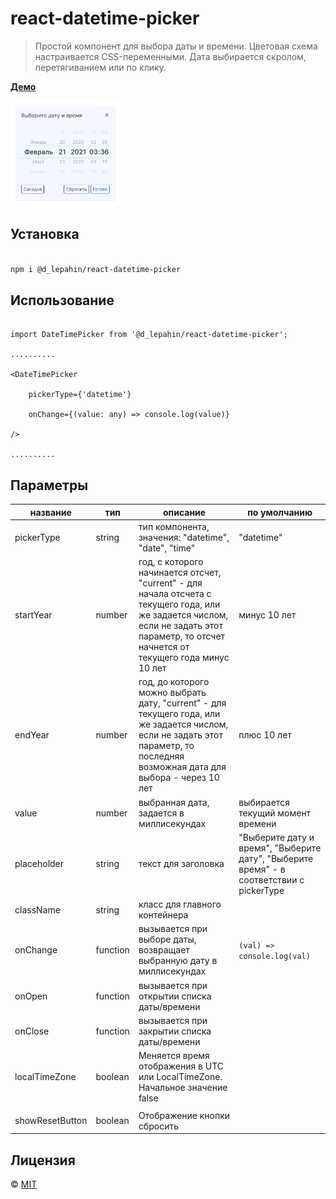 # react-datetime-picker

> Простой компонент для выбора даты и времени. Цветовая схема настраивается CSS-переменными. Дата выбирается скролом, перетягиванием или по клику.

**[Демо](https://tootsieroll.github.io/react-datetime-picker/)**

<img src="/src/images/preview.png" alt="preview" width="35%"/>

## Установка

```bash

npm i @d_lepahin/react-datetime-picker

```

## Использование

```TSX

import DateTimePicker from '@d_lepahin/react-datetime-picker';

..........

<DateTimePicker

    pickerType={'datetime'}

    onChange={(value: any) => console.log(value)}

/>

..........

```

## Параметры

| название    | тип      | описание                                                                                                                                                                                  | по умолчанию                                                                             |
| ----------- | -------- | ----------------------------------------------------------------------------------------------------------------------------------------------------------------------------------------- | ---------------------------------------------------------------------------------------- |
| pickerType  | string   | тип компонента, значения: "datetime", "date", "time"                                                                                                                                      | "datetime"                                                                               |
| startYear   | number   | год, с которого начинается отсчет, "current" - для начала отсчета с текущего года, или же задается числом, если не задать этот параметр, то отсчет начнется от текущего года минус 10 лет | минус 10 лет                                                                             |
| endYear     | number   | год, до которого можно выбрать дату, "current" - для текущего года, или же задается числом, если не задать этот параметр, то последняя возможная дата для выбора - через 10 лет           | плюс 10 лет                                                                              |
| value       | number   | выбранная дата, задается в миллисекундах                                                                                                                                                  | выбирается текущий момент времени                                                        |
| placeholder | string   | текст для заголовка                                                                                                                                                                       | "Выберите дату и время", "Выберите дату", "Выберите время" - в соответствии с pickerType |
| className   | string   | класс для главного контейнера                                                                                                                                                             |                                                                                          |
| onChange    | function | вызывается при выборе даты, возвращает выбранную дату в миллисекундах                                                                                                                     | `(val) => console.log(val)`                                                              |
| onOpen      | function | вызывается при открытии списка даты/времени                                                                                                                                               |                                                                                          |
| onClose     | function | вызывается при закрытии списка даты/времени                                                                                                                                               |                                                                                          |
| localTimeZone     | boolean | Меняется время отображения в UTC или LocalTimeZone. Начальное значение false    
                                              |                                                                                          |
| showResetButton     | boolean | Отображение кнопки сбросить                                                                                                                                                          |                                                                                          |

## Лицензия

© [MIT](https://github.com/Enotfttp/react-datetime-picker/blob/master/LICENSE)
